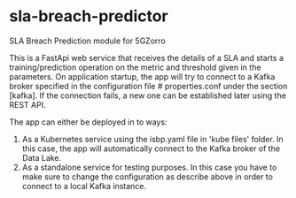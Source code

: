 # sla-breach-predictor
SLA Breach Prediction module for 5GZorro

This is a FastApi web service that receives the details of a SLA and starts a training/prediction operation on the metric and threshold given in the parameters. On application startup, the app will try to connect to a Kafka broker specified in the configuration file # properties.conf 
under the section [kafka]. If the connection fails, a new one can be established later using the REST API.

The app can either be deployed in to ways:

1) As a Kubernetes service using the isbp.yaml file in 'kube files' folder. In this case, the app will automatically connect to the Kafka broker of the Data Lake.
2) As a standalone service for testing purposes. In this case you have to make sure to change the configuration as describe above in order to connect to a local Kafka instance.
